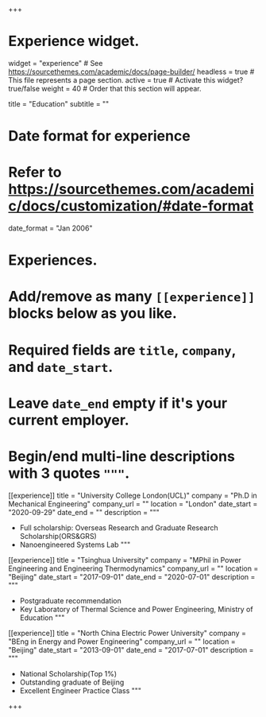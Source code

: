 +++
# Experience widget.
widget = "experience"  # See https://sourcethemes.com/academic/docs/page-builder/
headless = true  # This file represents a page section.
active = true  # Activate this widget? true/false
weight = 40  # Order that this section will appear.

title = "Education"
subtitle = ""

# Date format for experience
#   Refer to https://sourcethemes.com/academic/docs/customization/#date-format
date_format = "Jan 2006"

# Experiences.
#   Add/remove as many `[[experience]]` blocks below as you like.
#   Required fields are `title`, `company`, and `date_start`.
#   Leave `date_end` empty if it's your current employer.
#   Begin/end multi-line descriptions with 3 quotes `"""`.
[[experience]]
  title = "University College London(UCL)"
  company = "Ph.D in Mechanical Engineering"
  company_url = ""
  location = "London"
  date_start = "2020-09-29"
  date_end = ""
  description = """
* Full scholarship: Overseas Research and Graduate Research Scholarship(ORS&GRS)
* Nanoengineered Systems Lab
  """

[[experience]]
  title = "Tsinghua University"
  company = "MPhil in Power Engineering and Engineering Thermodynamics"
  company_url = ""
  location = "Beijing"
  date_start = "2017-09-01"
  date_end = "2020-07-01"
  description = """
* Postgraduate recommendation
* Key Laboratory of Thermal Science and Power Engineering, Ministry of Education
  """

[[experience]]
  title = "North China Electric Power University"
  company = "BEng in Energy and Power Engineering"
  company_url = ""
  location = "Beijing"
  date_start = "2013-09-01"
  date_end = "2017-07-01"
  description = """
* National Scholarship(Top 1%) 
* Outstanding graduate of Beijing
* Excellent Engineer Practice Class
  """

+++
